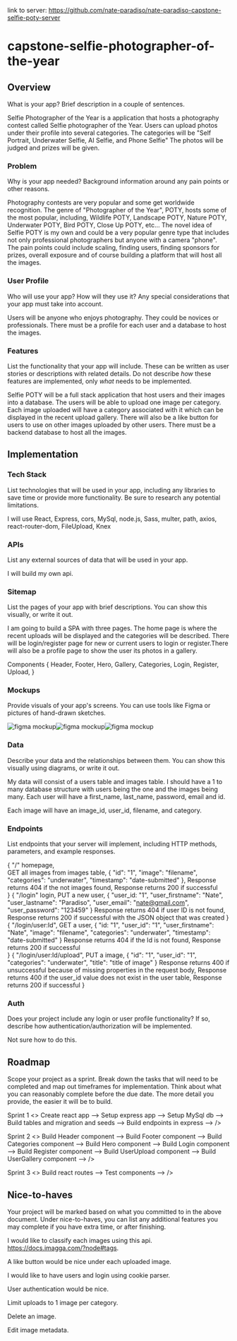 link to server: 
https://github.com/nate-paradiso/nate-paradiso-capstone-selfie-poty-server

# capstone-selfie-photographer-of-the-year

## Overview

What is your app? Brief description in a couple of sentences.

Selfie Photographer of the Year is a application that hosts a photography contest called Selfie
photographer of the Year. Users can upload photos under their profile into several categories. The
categories will be "Self Portrait, Underwater Selfie, AI Selfie, and Phone Selfie" The photos will
be judged and prizes will be given.

### Problem

Why is your app needed? Background information around any pain points or other reasons.

Photography contests are very popular and some get worldwide recognition. The genre of "Photographer
of the Year", POTY, hosts some of the most popular, including, Wildlife POTY, Landscape POTY, Nature
POTY, Underwater POTY, Bird POTY, Close Up POTY, etc... The novel idea of Selfie POTY is my own and
could be a very popular genre type that includes not only professional photographers but anyone with
a camera "phone". The pain points could include scaling, finding users, finding sponsors for prizes,
overall exposure and of course building a platform that will host all the images.

### User Profile

Who will use your app? How will they use it? Any special considerations that your app must take into
account.

Users will be anyone who enjoys photography. They could be novices or professionals. There must be a
profile for each user and a database to host the images.

### Features

List the functionality that your app will include. These can be written as user stories or
descriptions with related details. Do not describe _how_ these features are implemented, only _what_
needs to be implemented.

Selfie POTY will be a full stack application that host users and their images into a database. The
users will be able to upload one image per category. Each image uploaded will have a category
associated with it which can be displayed in the recent upload gallery. There will also be a like
button for users to use on other images uploaded by other users. There must be a backend database to
host all the images.

## Implementation

### Tech Stack

List technologies that will be used in your app, including any libraries to save time or provide
more functionality. Be sure to research any potential limitations.

I will use React, Express, cors, MySql, node.js, Sass, multer, path, axios, react-router-dom,
FileUpload, Knex

### APIs

List any external sources of data that will be used in your app.

I will build my own api.

### Sitemap

List the pages of your app with brief descriptions. You can show this visually, or write it out.

I am going to build a SPA with three pages. The home page is where the recent uploads will be
displayed and the categories will be described. There will be login/register page for new or current
users to login or register.There will also be a profile page to show the user its photos in a
gallery.

Components 
{
    Header,
    Footer,
    Hero,
    Gallery,
    Categories,
    Login,
    Register,
    Upload,
}

### Mockups

Provide visuals of your app's screens. You can use tools like Figma or pictures of hand-drawn
sketches.

![figma mockup](src/assets/images/mockup-home.png)![figma mockup](src/assets/images/mockup-login-regi.png)![figma mockup](src/assets/images/mockup-profile.png)

### Data

Describe your data and the relationships between them. You can show this visually using diagrams, or
write it out.

My data will consist of a users table and images table. I should have a 1 to many database structure
with users being the one and the images being many. Each user will have a first_name, last_name, password, email and id. 

Each image will have an image_id, user_id, filename, and category.

### Endpoints

List endpoints that your server will implement, including HTTP methods, parameters, and example
responses.

{ 
    "/" homepage,  
    GET all images from images table,
        { 
            "id": "1", 
            "image": "filename", 
            "categories": "underwater",
            "timestamp": "date-submitted" 
        },
    Response returns 404 if the not images found,
    Response returns 200 if successful  
}
{
    "/login" login,
    PUT a new user,
        {
            "user_id: "1",
            "user_firstname": "Nate",
            "user_lastname": "Paradiso",
            "user_email": "nate@gmail.com",
            "user_password": "123459"
        }
    Response returns 404 if user ID is not found,
    Response returns 200 if successful with the JSON object that was created 
}
{
    "/login/user:Id",
    GET a user,
        {
            "id: "1",
            "user_id": "1", 
            "user_firstname": "Nate",
            "image": "filename", 
            "categories": "underwater",
            "timestamp": "date-submitted" 
        }
    Response returns 404 if the Id is not found,
    Response returns 200 if successful  
}
{
    "/login/user:Id/upload",
    PUT a image,
        {
            "id": "1", 
            "user_id": "1", 
            "categories": "underwater",
            "title": "title of image"
        }
    Response returns 400 if unsuccessful because of missing properties in the request body,
    Response returns 400 if the user_id value does not exist in the user table,
    Response returns 200 if successful
}

### Auth

Does your project include any login or user profile functionality? If so, describe how
authentication/authorization will be implemented.

Not sure how to do this.


## Roadmap

Scope your project as a sprint. Break down the tasks that will need to be completed and map out
timeframes for implementation. Think about what you can reasonably complete before the due date. The
more detail you provide, the easier it will be to build.

Sprint 1
<> 
Create react app --> 
Setup express app --> 
Setup MySql db --> 
Build tables and migration and seeds --> 
Build endpoints in express --> 
/>

Sprint 2
<>
Build Header component -->
Build Footer component -->
Build Categories component -->
Build Hero component -->
Build Login component -->
Build Register component -->
Build UserUpload component -->
Build UserGallery component -->
/>

Sprint 3
<>
Build react routes -->
Test components -->
/>


## Nice-to-haves

Your project will be marked based on what you committed to in the above document. Under
nice-to-haves, you can list any additional features you may complete if you have extra time, or
after finishing.

I would like to classify each images using this api. https://docs.imagga.com/?node#tags.

A like button would be nice under each uploaded image. 

I would like to have users and login using cookie parser.

User authentication would be nice. 

Limit uploads to 1 image per category.

Delete an image. 

Edit image metadata.

